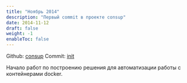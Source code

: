 ```yaml
---
title: "Ноябрь 2014"
description: "Первый commit в проекте consup"
date: 2014-11-12
draft: false
weight: -1
enableToc: false
---
```


Github: [consup](https://github.com/LeKovr/consup)
Commit: [init](https://github.com/LeKovr/consup/commit/0decc256f3ae5c6ae057c398105f0e1ec20dc591)

Начало работ по построению решения для автоматизации работы с контейнерами docker.
